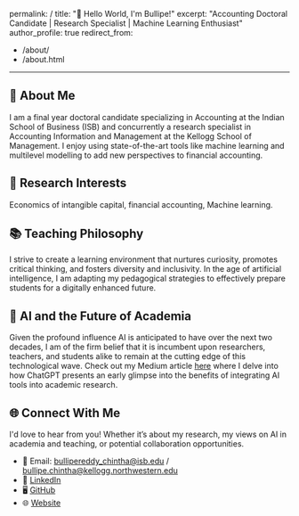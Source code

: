 permalink: /
title: "👋 Hello World, I'm Bullipe!"
excerpt: "Accounting Doctoral Candidate | Research Specialist | Machine Learning Enthusiast"
author_profile: true
redirect_from: 
  - /about/
  - /about.html
---

## 🚀 About Me
I am a final year doctoral candidate specializing in Accounting at the Indian School of Business (ISB) and concurrently a research specialist in Accounting Information and Management at the Kellogg School of Management. I enjoy using state-of-the-art tools like machine learning and multilevel modelling to add new perspectives to financial accounting.

## 🔬 Research Interests
Economics of intangible capital, financial accounting, Machine learning.

## 📚 Teaching Philosophy
I strive to create a learning environment that nurtures curiosity, promotes critical thinking, and fosters diversity and inclusivity. In the age of artificial intelligence, I am adapting my pedagogical strategies to effectively prepare students for a digitally enhanced future.

## 🤖 AI and the Future of Academia
Given the profound influence AI is anticipated to have over the next two decades, I am of the firm belief that it is incumbent upon researchers, teachers, and students alike to remain at the cutting edge of this technological wave. Check out my Medium article [here](link) where I delve into how ChatGPT presents an early glimpse into the benefits of integrating AI tools into academic research.

## 🌐 Connect With Me
I'd love to hear from you! Whether it’s about my research, my views on AI in academia and teaching, or potential collaboration opportunities.

* 📧 Email: bullipereddy_chintha@isb.edu / bullipe.chintha@kellogg.northwestern.edu
* 👔 [LinkedIn](https://www.linkedin.com/in/bullipereddy/?originalSubdomain=in)
* 🖥️ [GitHub](https://github.com/Bullipe)
* 🌐 [Website](https://www.yourwebsite.com)

